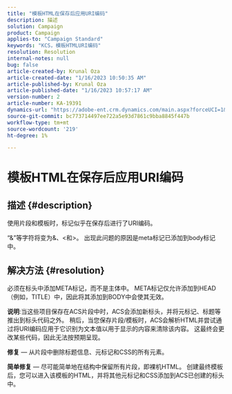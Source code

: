```yaml
---
title: "模板HTML在保存后应用URI编码"
description: 描述
solution: Campaign
product: Campaign
applies-to: "Campaign Standard"
keywords: "KCS，模板HTMLURI编码"
resolution: Resolution
internal-notes: null
bug: false
article-created-by: Krunal Oza
article-created-date: "1/16/2023 10:50:35 AM"
article-published-by: Krunal Oza
article-published-date: "1/16/2023 10:57:17 AM"
version-number: 2
article-number: KA-19391
dynamics-url: "https://adobe-ent.crm.dynamics.com/main.aspx?forceUCI=1&pagetype=entityrecord&etn=knowledgearticle&id=7f34e194-8b95-ed11-aad1-6045bd006793"
source-git-commit: bc773714497ee722a5e93d7861c9bba8845f447b
workflow-type: tm+mt
source-wordcount: '219'
ht-degree: 1%

---
```


# 模板HTML在保存后应用URI编码

## 描述 {#description}


使用片段和模板时，标记似乎在保存后进行了URI编码。

“&amp;”等字符将变为&amp;、&lt;和>。 出现此问题的原因是meta标记已添加到body标记中。


## 解决方法 {#resolution}


必须在标头中添加META标记，而不是主体中。 META标记仅允许添加到HEAD（例如，TITLE）中，因此将其添加到BODY中会使其无效。

<b>说明</b>:当这些项目保存在ACS片段中时，ACS会添加新标头，并将元标记、标题等推出到标头代码之外。 稍后，当您保存片段/模板时，ACS会解析HTML并尝试通过将URI编码应用于它识别为文本值以用于显示的内容来清除该内容。 这最终会更改某些代码，因此无法按预期呈现。

<b>修复</b>  — 从片段中删除标题信息、元标记和CSS的所有元素。

<b>简单修复</b>  — 尽可能简单地在结构中保留所有片段，即裸机HTML。 创建最终模板后，您可以进入该模板的HTML，并将其他元标记和CSS添加到ACS已创建的标头中。
